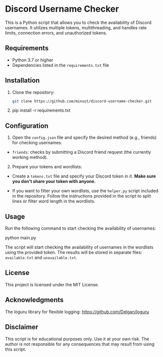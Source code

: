 # Discord Username Checker

This is a Python script that allows you to check the availability of Discord usernames. It utilizes multiple tokens, multithreading, and handles rate limits, connection errors, and unauthorized tokens.

## Requirements

- Python 3.7 or higher
- Dependencies listed in the `requirements.txt` file

## Installation

1. Clone the repository:

   ```bash
   git clone https://github.com/minuut/discord-username-checker.git

2. pip install -r requirements.txt


## Configuration

1. Open the `config.json` file and specify the desired method (e.g., friends) for checking usernames.

- `friends`: checks by submitting a Discord friend request (the currently working method).

2. Prepare your tokens and wordlists:

- Create a `tokens.txt` file and specify your Discord token in it. **Make sure you don't share your token with anyone.**

- If you want to filter your own wordlists, use the `helper.py` script included in the repository. Follow the instructions provided in the script to split lines or filter word length in the wordlists.

## Usage

Run the following command to start checking the availability of usernames:

python main.py

The script will start checking the availability of usernames in the wordlists using the provided token. The results will be stored in separate files: `available.txt` and `unavailable.txt`.

## License

This project is licensed under the MIT License.

## Acknowledgments

The loguru library for flexible logging: https://github.com/Delgan/loguru

## Disclaimer
This script is for educational purposes only. Use it at your own risk. The author is not responsible for any consequences that may result from using this script.
